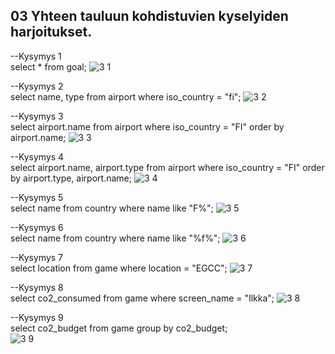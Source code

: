 ## 03 Yhteen tauluun kohdistuvien kyselyiden harjoitukset.

--Kysymys 1 </br>
select * from goal;
![3 1](https://github.com/user-attachments/assets/80cc7479-115c-4b9e-b91d-8996a7175ddd)


--Kysymys 2 </br>
select name, type 
from airport
where iso_country = "fi";
![3 2](https://github.com/user-attachments/assets/59890710-ca3b-4fa6-9d3a-04e087c58b3e)

--Kysymys 3 </br>
select airport.name
from airport
where iso_country = "FI"
order by airport.name;
![3 3](https://github.com/user-attachments/assets/63325352-0e42-47f1-9970-8e1d64c5e5dc)

--Kysymys 4 </br>
select airport.name, airport.type
from airport
where iso_country = "FI"
order by airport.type, airport.name;
![3 4](https://github.com/user-attachments/assets/a5bab3ad-785c-49a2-9ca4-2a47847aa2ba)

--Kysymys 5 </br>
select name
from country
where name like "F%";
![3 5](https://github.com/user-attachments/assets/07671f24-7806-44a9-ae42-cf66c8d29c05)


--Kysymys 6 </br>
select name
from country
where name like "%f%";
![3 6](https://github.com/user-attachments/assets/0d04b728-9dea-43a8-b014-377a5b65e4bc)


--Kysymys 7 </br>
select location
from game
where location = "EGCC";
![3 7](https://github.com/user-attachments/assets/695519fc-c576-4c9f-9918-ec3d4138c568)


--Kysymys 8 </br>
select co2_consumed
from game
where screen_name = "Ilkka";
![3 8](https://github.com/user-attachments/assets/79cbc65d-ed4f-4ab2-b941-f0b828b08a1a)


--Kysymys 9 </br>
select co2_budget
from game
group by co2_budget; </br>
![3 9](https://github.com/user-attachments/assets/5a153427-7037-44b7-a006-aa049e7008b2)  






















